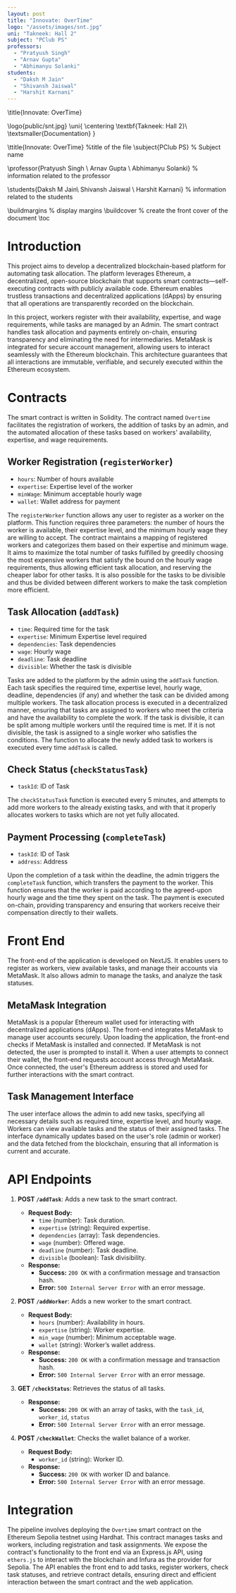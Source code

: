 ```yaml
---
layout: post
title: "Innovate: OverTime"
logo: "/assets/images/snt.jpg"
uni: "Takneek: Hall 2"
subject: "PClub PS"
professors:
  - "Pratyush Singh"
  - "Arnav Gupta"
  - "Abhimanyu Solanki"
students:
  - "Daksh M Jain"
  - "Shivansh Jaiswal"
  - "Harshit Karnani"
---
```

\title{Innovate: OverTime}

\logo{public/snt.jpg}
\uni{
    \centering
    \textbf{Takneek: Hall 2}\\
    \textsmaller{Documentation}
}

\ttitle{Innovate: OverTime} %title of the file
\subject{PClub PS} % Subject name

\professor{Pratyush Singh \\ Arnav Gupta \\ Abhimanyu Solanki} % information related to the professor

\students{Daksh M Jain\\
          Shivansh Jaiswal \\ Harshit Karnani} % information related to the students

\buildmargins % display margins
\buildcover % create the front cover of the document
\toc

# Introduction
This project aims to develop a decentralized blockchain-based platform for automating task allocation. The platform leverages Ethereum, a decentralized, open-source blockchain that supports smart contracts—self-executing contracts with publicly available code. Ethereum enables trustless transactions and decentralized applications (dApps) by ensuring that all operations are transparently recorded on the blockchain.

In this project, workers register with their availability, expertise, and wage requirements, while tasks are managed by an Admin. The smart contract handles task allocation and payments entirely on-chain, ensuring transparency and eliminating the need for intermediaries. MetaMask is integrated for secure account management, allowing users to interact seamlessly with the Ethereum blockchain. This architecture guarantees that all interactions are immutable, verifiable, and securely executed within the Ethereum ecosystem.

# Contracts
The smart contract is written in Solidity. The contract named `Overtime` facilitates the registration of workers, the addition of tasks by an admin, and the automated allocation of these tasks based on workers' availability, expertise, and wage requirements.

## Worker Registration (`registerWorker`)
- `hours`: Number of hours available
- `expertise`: Expertise level of the worker
- `minWage`: Minimum acceptable hourly wage
- `wallet`: Wallet address for payment

The `registerWorker` function allows any user to register as a worker on the platform. This function requires three parameters: the number of hours the worker is available, their expertise level, and the minimum hourly wage they are willing to accept. The contract maintains a mapping of registered workers and categorizes them based on their expertise and minimum wage. It aims to maximize the total number of tasks fulfilled by greedily choosing the most expensive workers that satisfy the bound on the hourly wage requirements, thus allowing efficient task allocation, and reserving the cheaper labor for other tasks. It is also possible for the tasks to be divisible and thus be divided between different workers to make the task completion more efficient.

## Task Allocation (`addTask`)
- `time`: Required time for the task
- `expertise`: Minimum Expertise level required
- `dependencies`: Task dependencies
- `wage`: Hourly wage
- `deadline`: Task deadline
- `divisible`: Whether the task is divisible

Tasks are added to the platform by the admin using the `addTask` function. Each task specifies the required time, expertise level, hourly wage, deadline, dependencies (if any) and whether the task can be divided among multiple workers. The task allocation process is executed in a decentralized manner, ensuring that tasks are assigned to workers who meet the criteria and have the availability to complete the work. If the task is divisible, it can be split among multiple workers until the required time is met. If it is not divisible, the task is assigned to a single worker who satisfies the conditions. The function to allocate the newly added task to workers is executed every time `addTask` is called.

## Check Status (`checkStatusTask`)
- `taskId`: ID of Task

The `checkStatusTask` function is executed every 5 minutes, and attempts to add more workers to the already existing tasks, and with that it properly allocates workers to tasks which are not yet fully allocated.

## Payment Processing (`completeTask`)
- `taskId`: ID of Task
- `address`: Address

Upon the completion of a task within the deadline, the admin triggers the `completeTask` function, which transfers the payment to the worker. This function ensures that the worker is paid according to the agreed-upon hourly wage and the time they spent on the task. The payment is executed on-chain, providing transparency and ensuring that workers receive their compensation directly to their wallets.

# Front End
The front-end of the application is developed on NextJS. It enables users to register as workers, view available tasks, and manage their accounts via MetaMask. It also allows admin to manage the tasks, and analyze the task statuses.

## MetaMask Integration
MetaMask is a popular Ethereum wallet used for interacting with decentralized applications (dApps). The front-end integrates MetaMask to manage user accounts securely. Upon loading the application, the front-end checks if MetaMask is installed and connected. If MetaMask is not detected, the user is prompted to install it. When a user attempts to connect their wallet, the front-end requests account access through MetaMask. Once connected, the user's Ethereum address is stored and used for further interactions with the smart contract.

## Task Management Interface
The user interface allows the admin to add new tasks, specifying all necessary details such as required time, expertise level, and hourly wage. Workers can view available tasks and the status of their assigned tasks. The interface dynamically updates based on the user's role (admin or worker) and the data fetched from the blockchain, ensuring that all information is current and accurate.

# API Endpoints

1. **POST `/addTask`**: Adds a new task to the smart contract.
   - **Request Body:**
     - `time` (number): Task duration.
     - `expertise` (string): Required expertise.
     - `dependencies` (array): Task dependencies.
     - `wage` (number): Offered wage.
     - `deadline` (number): Task deadline.
     - `divisible` (boolean): Task divisibility.
   - **Response:**
     - **Success:** `200 OK` with a confirmation message and transaction hash.
     - **Error:** `500 Internal Server Error` with an error message.

2. **POST `/addWorker`**: Adds a new worker to the smart contract.
   - **Request Body:**
     - `hours` (number): Availability in hours.
     - `expertise` (string): Worker expertise.
     - `min_wage` (number): Minimum acceptable wage.
     - `wallet` (string): Worker’s wallet address.
   - **Response:**
     - **Success:** `200 OK` with a confirmation message and transaction hash.
     - **Error:** `500 Internal Server Error` with an error message.

3. **GET `/checkStatus`**: Retrieves the status of all tasks.
   - **Response:**
     - **Success:** `200 OK` with an array of tasks, with the `task_id`, `worker_id`, `status`
     - **Error:** `500 Internal Server Error` with an error message.

4. **POST `/checkWallet`**: Checks the wallet balance of a worker.
   - **Request Body:**
     - `worker_id` (string): Worker ID.
   - **Response:**
     - **Success:** `200 OK` with worker ID and balance.
     - **Error:** `500 Internal Server Error` with an error message.

# Integration
The pipeline involves deploying the `Overtime` smart contract on the Ethereum Sepolia testnet using Hardhat. This contract manages tasks and workers, including registration and task assignments. We expose the contract's functionality to the front end via an Express.js API, using `ethers.js` to interact with the blockchain and Infura as the provider for Sepolia. The API enables the front end to add tasks, register workers, check task statuses, and retrieve contract details, ensuring direct and efficient interaction between the smart contract and the web application.
